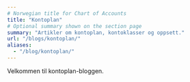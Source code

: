 ```yaml
---
# Norwegian title for Chart of Accounts
title: "Kontoplan"
# Optional summary shown on the section page
summary: "Artikler om kontoplan, kontoklasser og oppsett."
url: "/blogs/kontoplan/"
aliases:
  - "/blog/kontoplan/"
---
```


Velkommen til kontoplan-bloggen.
